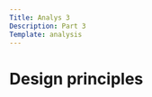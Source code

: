 ```yaml
---
Title: Analys 3
Description: Part 3
Template: analysis
---
```


Design principles
==================
